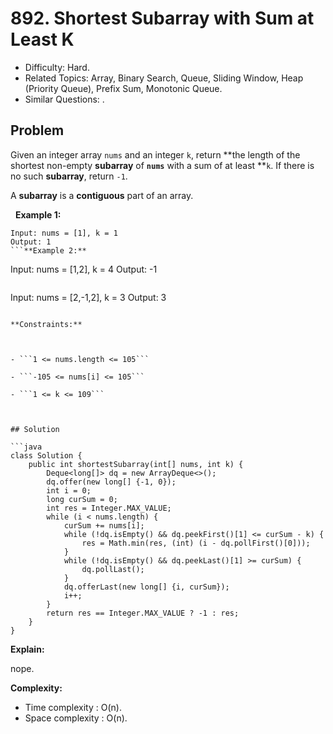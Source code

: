 # 892. Shortest Subarray with Sum at Least K

- Difficulty: Hard.
- Related Topics: Array, Binary Search, Queue, Sliding Window, Heap (Priority Queue), Prefix Sum, Monotonic Queue.
- Similar Questions: .

## Problem

Given an integer array ```nums``` and an integer ```k```, return **the length of the shortest non-empty **subarray** of **```nums```** with a sum of at least **```k```. If there is no such **subarray**, return ```-1```.

A **subarray** is a **contiguous** part of an array.

 
**Example 1:**
```
Input: nums = [1], k = 1
Output: 1
```**Example 2:**
```
Input: nums = [1,2], k = 4
Output: -1
```**Example 3:**
```
Input: nums = [2,-1,2], k = 3
Output: 3
```
 
**Constraints:**


	
- ```1 <= nums.length <= 105```
	
- ```-105 <= nums[i] <= 105```
	
- ```1 <= k <= 109```



## Solution

```java
class Solution {
    public int shortestSubarray(int[] nums, int k) {
        Deque<long[]> dq = new ArrayDeque<>();
        dq.offer(new long[] {-1, 0});
        int i = 0;
        long curSum = 0;
        int res = Integer.MAX_VALUE;
        while (i < nums.length) {
            curSum += nums[i];
            while (!dq.isEmpty() && dq.peekFirst()[1] <= curSum - k) {
                res = Math.min(res, (int) (i - dq.pollFirst()[0]));
            }
            while (!dq.isEmpty() && dq.peekLast()[1] >= curSum) {
                dq.pollLast();
            }
            dq.offerLast(new long[] {i, curSum});
            i++;
        }
        return res == Integer.MAX_VALUE ? -1 : res;
    }
}
```

**Explain:**

nope.

**Complexity:**

* Time complexity : O(n).
* Space complexity : O(n).
